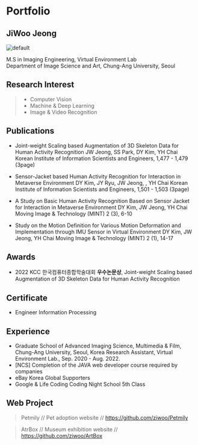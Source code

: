 # Portfolio

##  JiWoo Jeong

![default](https://user-images.githubusercontent.com/45416751/49363568-56fbe700-f725-11e8-99cc-9672d27333ad.jpg)

M.S in Imaging Engineering, Virtual Environment Lab   
Department of Image Science and Art, Chung-Ang University, Seoul

## Research Interest

> - Computer Vision
> - Machine & Deep Learning
> - Image & Video Recognition

## Publications

* Joint-weight Scaling based Augmentation of 3D Skeleton Data for Human Activity Recognition
JW Jeong, SS Park, DY Kim, YH Chai
Korean Institute of Information Scientists and Engineers, 1,477 - 1,479 (3page)

* Sensor-Jacket based Human Activity Recognition for Interaction in Metaverse Environment
DY Kim, JY Ryu, JW Jeong, , YH Chai
Korean Institute of Information Scientists and Engineers, 1,501 - 1,503 (3page)

* A Study on Basic Human Activity Recognition Based on Sensor Jacket for Interaction in Metaverse Environment
DY Kim, JW Jeong, YH Chai
Moving Image & Technology (MINT) 2 (3), 6-10

* Study on the Motion Definition for Various Motion Deformation and Implementation through IMU Sensor in Virtual Environment
DY Kim, JW Jeong, YH Chai
Moving Image & Technology (MINT) 2 (1), 14-17

## Awards

* 2022 KCC 한국컴퓨터종합학술대회 **우수논문상**, Joint-weight Scaling based Augmentation of 3D Skeleton Data for Human Activity Recognition

## Certificate

* Engineer Information Processing


## Experience

* Graduate School of Advanced Imaging Science, Multimedia & Film, Chung-Ang University, Seoul, Korea
Research Assistant, Virtual Environment Lab., Sep. 2020 - Aug. 2022. 
* [NCS] Completion of the JAVA web developer course required by companies
* eBay Korea Global Supporters
* Google & Life Coding Coding Night School 5th Class

## Web Project

> Petmily // Pet adoption website // https://github.com/ziwoo/Petmily

> AtrBox // Museum exhibition website // https://github.com/ziwoo/ArtBox
  
    
  
